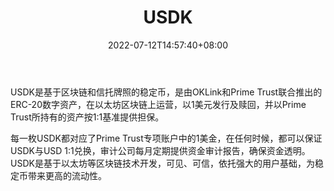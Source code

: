 ﻿---
weight: 
title: "USDK"
description: "USDK是基于区块链和信托牌照的稳定币，是由OKLink和Prime Trust联合推出的ERC-20数字资产，在以太坊区块链上运营，以1美元发行及赎回，并以Prime Trust所持有的资产按11基准提供担保"
date: 2022-07-12T14:57:40+08:00
lastmod: 2022-07-12T14:57:40+08:00
draft: false
authors: ["Simon"]
featuredImage: "usdk.webp"
link: "https://www.oklink.com/"
tags: ["数字代币","USDK"]
categories: ["navigation"]
navigation: ["数字代币"]
lightgallery: true
toc: true
pinned: false
recommend: false
recommend1: false
---
USDK是基于区块链和信托牌照的稳定币，是由OKLink和Prime Trust联合推出的ERC-20数字资产，在以太坊区块链上运营，以1美元发行及赎回，并以Prime Trust所持有的资产按1:1基准提供担保。

每一枚USDK都对应了Prime Trust专项账户中的1美金，在任何时候，都可以保证USDK与USD 1:1兑换，审计公司每月定期提供资金审计报告，确保资金透明。USDK是基于以太坊等区块链技术开发，可见、可信，依托强大的用户基础，为稳定币带来更高的流动性。
